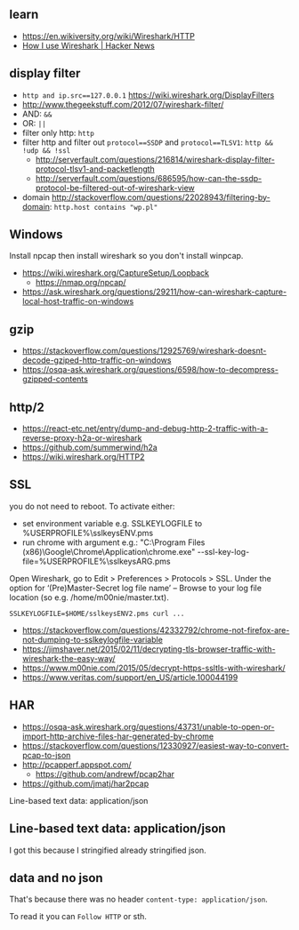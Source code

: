 ## learn

- https://en.wikiversity.org/wiki/Wireshark/HTTP
- [How I use Wireshark | Hacker News](https://news.ycombinator.com/item?id=17344342)

## display filter

- `http and ip.src==127.0.0.1` https://wiki.wireshark.org/DisplayFilters
- http://www.thegeekstuff.com/2012/07/wireshark-filter/
- AND: `&&`
- OR: `||`
- filter only http: `http`
- filter http and filter out `protocol==SSDP` and `protocol==TLSV1`: `http && !udp && !ssl`
  - http://serverfault.com/questions/216814/wireshark-display-filter-protocol-tlsv1-and-packetlength
  - http://serverfault.com/questions/686595/how-can-the-ssdp-protocol-be-filtered-out-of-wireshark-view
- domain http://stackoverflow.com/questions/22028943/filtering-by-domain: `http.host contains "wp.pl"`

## Windows

Install npcap then install wireshark so you don't install winpcap.

- https://wiki.wireshark.org/CaptureSetup/Loopback
  - https://nmap.org/npcap/
- https://ask.wireshark.org/questions/29211/how-can-wireshark-capture-local-host-traffic-on-windows

## gzip

- https://stackoverflow.com/questions/12925769/wireshark-doesnt-decode-gziped-http-traffic-on-windows
- https://osqa-ask.wireshark.org/questions/6598/how-to-decompress-gzipped-contents

## http/2

- https://react-etc.net/entry/dump-and-debug-http-2-traffic-with-a-reverse-proxy-h2a-or-wireshark
- https://github.com/summerwind/h2a
- https://wiki.wireshark.org/HTTP2

## SSL

you do not need to reboot. To activate either:

- set environment variable e.g. SSLKEYLOGFILE to %USERPROFILE%\sslkeysENV.pms
- run chrome with argument e.g.: "C:\Program Files (x86)\Google\Chrome\Application\chrome.exe" --ssl-key-log-file=%USERPROFILE%\sslkeysARG.pms

Open Wireshark, go to Edit > Preferences > Protocols > SSL. Under the option for ‘(Pre)Master-Secret log file name’ – Browse to your log file location (so e.g. /home/m00nie/master.txt).

`SSLKEYLOGFILE=$HOME/sslkeysENV2.pms curl ...`

- https://stackoverflow.com/questions/42332792/chrome-not-firefox-are-not-dumping-to-sslkeylogfile-variable
- https://jimshaver.net/2015/02/11/decrypting-tls-browser-traffic-with-wireshark-the-easy-way/
- https://www.m00nie.com/2015/05/decrypt-https-ssltls-with-wireshark/
- https://www.veritas.com/support/en_US/article.100044199

## HAR

- https://osqa-ask.wireshark.org/questions/43731/unable-to-open-or-import-http-archive-files-har-generated-by-chrome
- https://stackoverflow.com/questions/12330927/easiest-way-to-convert-pcap-to-json
- http://pcapperf.appspot.com/
  - https://github.com/andrewf/pcap2har
- https://github.com/jmatj/har2pcap

Line-based text data: application/json

## Line-based text data: application/json

I got this because I stringified already stringified json.

## data and no json

That's because there was no header `content-type: application/json`.

To read it you can `Follow HTTP` or sth.
